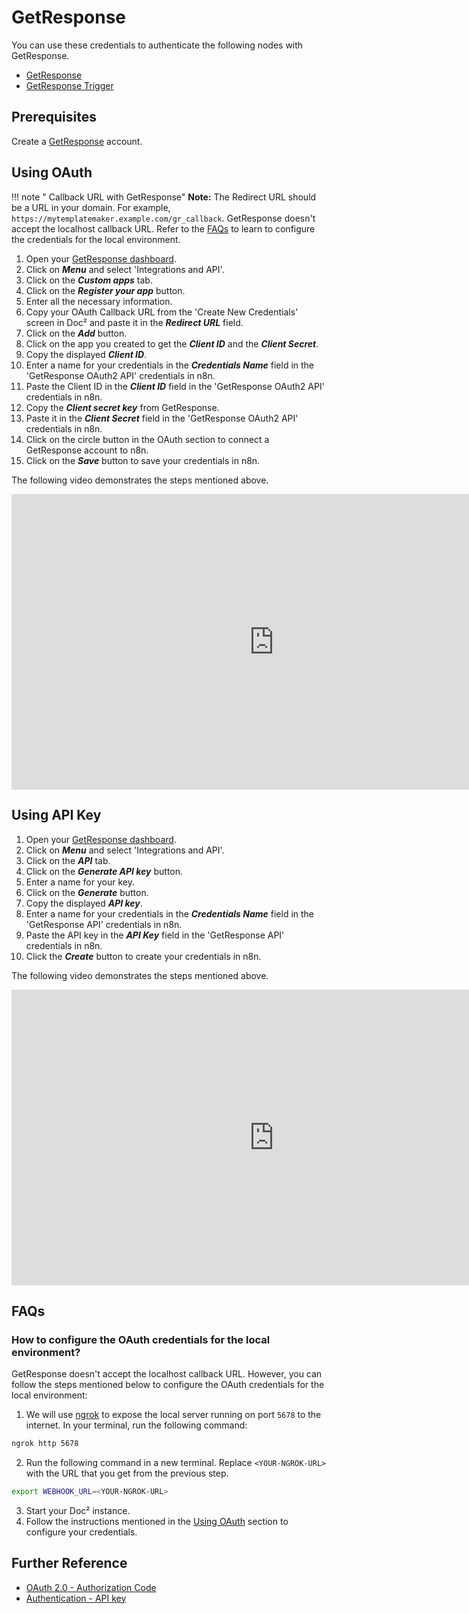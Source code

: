 # GetResponse

You can use these credentials to authenticate the following nodes with GetResponse.
- [GetResponse](/workflow/integrations/nodes/n8n-nodes-base.getResponse/)
- [GetResponse Trigger](/workflow/integrations/trigger-nodes/n8n-nodes-base.getResponseTrigger/)

## Prerequisites

Create a [GetResponse](https://www.getresponse.com/) account.

## Using OAuth

!!! note " Callback URL with GetResponse"
    **Note:** The Redirect URL should be a URL in your domain. For example, `https://mytemplatemaker.example.com/gr_callback`. GetResponse doesn't accept the localhost callback URL. Refer to the [FAQs](#_1-how-to-configure-the-oauth-credentials-for-the-local-environment) to learn to configure the credentials for the local environment.


1. Open your [GetResponse dashboard](https://app.getresponse.com/dashboard).
2. Click on ***Menu*** and select 'Integrations and API'.
3. Click on the ***Custom apps*** tab.
4. Click on the ***Register your app*** button.
5. Enter all the necessary information.
6. Copy your OAuth Callback URL from the 'Create New Credentials' screen in Doc² and paste it in the ***Redirect URL*** field.
7. Click on the ***Add*** button.
8. Click on the app you created to get the ***Client ID*** and the ***Client Secret***.
9. Copy the displayed ***Client ID***.
10. Enter a name for your credentials in the ***Credentials Name*** field in the 'GetResponse OAuth2 API' credentials in n8n.
11. Paste the Client ID in the ***Client ID*** field in the 'GetResponse OAuth2 API' credentials in n8n.
12. Copy the ***Client secret key*** from GetResponse.
13. Paste it in the ***Client Secret*** field in the 'GetResponse OAuth2 API' credentials in n8n.
14. Click on the circle button in the OAuth section to connect a GetResponse account to n8n.
15. Click on the ***Save*** button to save your credentials in n8n.

The following video demonstrates the steps mentioned above.

<div class="video-container">
<iframe width="840" height="472.5" src="https://www.youtube.com/embed/UFMpTJyPY4w" frameborder="0" allow="accelerometer; autoplay; clipboard-write; encrypted-media; gyroscope; picture-in-picture" allowfullscreen></iframe>
</div>

## Using API Key

1. Open your [GetResponse dashboard](https://app.getresponse.com/dashboard).
2. Click on ***Menu*** and select 'Integrations and API'.
3. Click on the ***API*** tab.
4. Click on the ***Generate API key*** button.
5. Enter a name for your key.
6. Click on the ***Generate*** button.
7. Copy the displayed ***API key***.
8. Enter a name for your credentials in the ***Credentials Name*** field in the 'GetResponse API' credentials in n8n.
9. Paste the API key in the ***API Key*** field in the 'GetResponse API' credentials in n8n.
10. Click the ***Create*** button to create your credentials in n8n.

The following video demonstrates the steps mentioned above.

<div class="video-container">
<iframe width="840" height="472.5" src="https://www.youtube.com/embed/hs7nwmpQujk" frameborder="0" allow="accelerometer; autoplay; clipboard-write; encrypted-media; gyroscope; picture-in-picture" allowfullscreen></iframe>
</div>

## FAQs

### How to configure the OAuth credentials for the local environment?
GetResponse doesn't accept the localhost callback  URL. However, you can follow the steps mentioned below to configure the OAuth credentials for the local environment:
1. We will use [ngrok](https://ngrok.com/) to expose the local server running on port `5678` to the internet. In your terminal, run the following command:
```sh
ngrok http 5678
```
2. Run the following command in a new terminal. Replace `<YOUR-NGROK-URL>` with the URL that you get from the previous step.
```sh
export WEBHOOK_URL=<YOUR-NGROK-URL>
```
3. Start your Doc² instance.
4. Follow the instructions mentioned in the [Using OAuth](#using-oauth) section to configure your credentials.

## Further Reference

- [OAuth 2.0 - Authorization Code](https://apidocs.getresponse.com/v3/case-study/oauth2-authorization-code)
- [Authentication - API key](https://apireference.getresponse.com/#section/Authentication)
